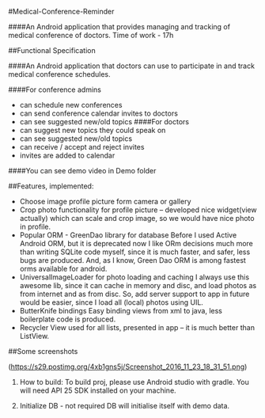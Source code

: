 #Medical-Conference-Reminder

####An Android application that provides managing and tracking of medical conference of doctors.
Time of work - 17h

##Functional Specification

####An Android application that doctors can use to participate in and track medical conference schedules.

####For conference admins
 - can schedule new conferences
 - can send conference calendar invites to doctors
 - can see suggested new/old topics
####For doctors
 - can suggest new topics they could speak on
 - can see suggested new/old topics
 - can receive / accept and reject invites
 - invites are added to calendar

####You can see demo video in Demo folder

##Features, implemented:
 - Choose image profile picture form camera or gallery
 - Crop photo functionality for profile picture – developed nice widget(view actually) which can scale and crop image, so we would have nice photo in profile.
 - Popular ORM - GreenDao library for database 
Before I used Active Android ORM, but it is deprecated now
I like ORm decisions much more than writing SQLite code myself, since it is much faster, and safer, less bugs are produced. And, as I know, Green Dao ORM is among fastest orms available for android. 
 - 	UniversalImageLoader for photo loading and caching 
I always use this awesome lib, since it can cache in memory and disc, and load photos as from internet and as from disc. So, add server support to app in future would be easier, since I load all (local) photos using UIL.
 - ButterKnife bindings Easy binding views from xml to java, less boilerplate code is produced.
 - Recycler View used for all lists, presented in app – it is much better than ListView.
 
 ##Some screenshots
 
 (https://s29.postimg.org/4xb1gns5j/Screenshot_2016_11_23_18_31_51.png)

1. How to build: 
To build proj, please use Android studio with gradle. You will need API 25 SDK installed on your machine. 

2. Initialize DB - not required 
DB will initialise itself with demo data. 

